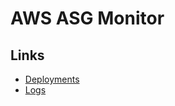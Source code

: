 # AWS ASG Monitor

## Links
- [Deployments](https://riffraff.gutools.co.uk/deployment/history?projectName=tools%3A%3Aaws-asg-monitor&page=1)
- [Logs](<https://logs.gutools.co.uk/s/devx/app/discover#/?_g=(filters:!((query:(match_phrase:('stage.keyword':'INFRA'))),(query:(match_phrase:('app.keyword':'aws-asg-monitor')))))&_a=(columns:!('message'))>)
